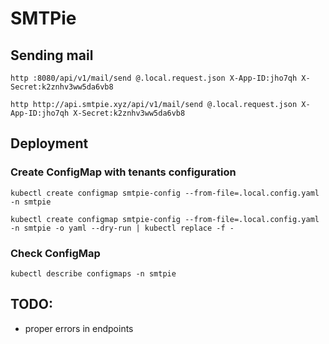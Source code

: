 # SMTPie

## Sending mail

`http :8080/api/v1/mail/send @.local.request.json X-App-ID:jho7qh X-Secret:k2znhv3ww5da6vb8`

`http http://api.smtpie.xyz/api/v1/mail/send @.local.request.json X-App-ID:jho7qh X-Secret:k2znhv3ww5da6vb8`


## Deployment

### Create ConfigMap with tenants configuration

`kubectl create configmap smtpie-config --from-file=.local.config.yaml -n smtpie`

`kubectl create configmap smtpie-config --from-file=.local.config.yaml -n smtpie -o yaml --dry-run | kubectl replace -f -`

### Check ConfigMap

`kubectl describe configmaps -n smtpie`

## TODO:
- proper errors in endpoints 